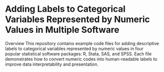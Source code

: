 # Adding Labels to Categorical Variables Represented by Numeric Values in Multiple Software
Overview
This repository contains example code files for adding descriptive labels to categorical variables represented by numeric values in four popular statistical software packages: R, Stata, SAS, and SPSS. Each file demonstrates how to convert numeric codes into human-readable labels to improve data interpretability and presentation.

